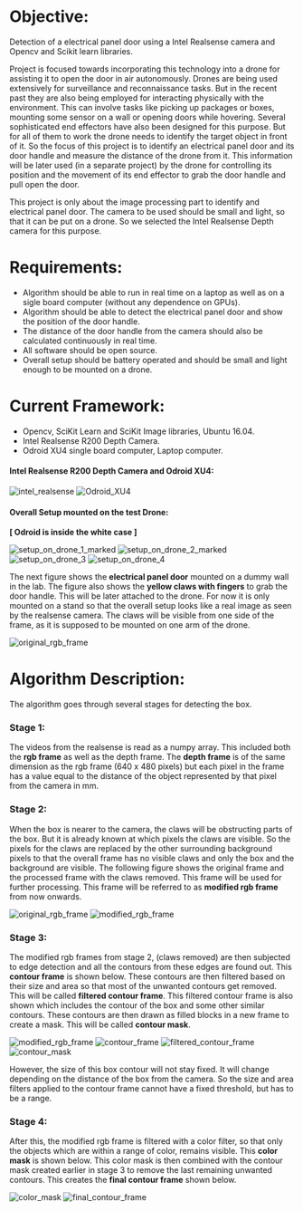 # Objective: 
Detection of a electrical panel door using a Intel Realsense camera and Opencv and Scikit learn libraries. 

Project is focused towards incorporating this technology into a drone for assisting it to open the door in air autonomously. 
Drones are being used extensively for surveillance and reconnaissance tasks.
But in the recent past they are also being employed for interacting physically with the environment.
This can involve tasks like picking up packages or boxes, mounting some sensor on a wall or opening doors while hovering.
Several sophisticated end effectors have also been designed for this purpose. 
But for all of them to work the drone needs to identify the target object in front of it.
So the focus of this project is to identify an electrical panel door and its door handle and measure the distance of the drone from it.
This information will be later used (in a separate project) by the drone for controlling its position and the movement of its end effector to grab the door handle and pull open the door.

This project is only about the image processing part to identify and electrical panel door. 
The camera to be used should be small and light, so that it can be put on a drone. So we selected the Intel Realsense Depth camera for this purpose.

# Requirements: 
* Algorithm should be able to run in real time on a laptop as well as on a sigle board computer (without any dependence on GPUs).
* Algorithm should be able to detect the electrical panel door and show the position of the door handle.
* The distance of the door handle from the camera should also be calculated continuously in real time.
* All software should be open source. 
* Overall setup should be battery operated and should be small and light enough to be mounted on a drone. 

# Current Framework: 
* Opencv, SciKit Learn and SciKit Image libraries, Ubuntu 16.04. 
* Intel Realsense R200 Depth Camera.
* Odroid XU4 single board computer, Laptop computer.

#### Intel Realsense R200 Depth Camera and Odroid XU4:
![intel_realsense](images/intel_realsense_r200.png)
![Odroid_XU4](images/odroid_XU4.jpg)

#### Overall Setup mounted on the test Drone:
**[ Odroid is inside the white case ]**

![setup_on_drone_1_marked](images/setup_on_drone_1_marked.jpg)
![setup_on_drone_2_marked](images/setup_on_drone_2_marked.jpg)
![setup_on_drone_3](images/setup_on_drone_3.jpg)
![setup_on_drone_4](images/setup_on_drone_4.jpg)

The next figure shows the **electrical panel door** mounted on a dummy wall in the lab. 
The figure also shows the **yellow claws with fingers** to grab the door handle. 
This will be later attached to the drone. For now it is only mounted on a stand so that the overall setup looks like a real image as seen by the realsense camera.
The claws will be visible from one side of the frame, as it is supposed to be mounted on one arm of the drone.

![original_rgb_frame](images/original_rgb_frame.png)

# Algorithm Description: 
The algorithm goes through several stages for detecting the box.

### Stage 1:
The videos from the realsense is read as a numpy array. This included both the **rgb frame** as well as the depth frame.
The **depth frame** is of the same dimension as the rgb frame (640 x 480 pixels) but each pixel in the frame has a value equal to the distance of the object represented by that pixel from the camera in mm.

### Stage 2:
When the box is nearer to the camera, the claws will be obstructing parts of the box. But it is already known at which pixels the claws are visible.
So the pixels for the claws are replaced by the other surrounding background pixels to that the overall frame has no visible claws and only the box and the background are visible. 
The following figure shows the original frame and the processed frame with the claws removed. This frame will be used for further processing. This frame will be referred to as **modified rgb frame** from now onwards.

![original_rgb_frame](images/original_rgb_frame.png)
![modified_rgb_frame](images/modified_rgb_frame.png)

### Stage 3:
The modified rgb frames from stage 2, (claws removed) are then subjected to edge detection and all the contours from these edges are found out. This **contour frame** is shown below.
These contours are then filtered based on their size and area so that most of the unwanted contours get removed. This will be called **filtered contour frame**.
This filtered contour frame is also shown which includes the contour of the box and some other similar contours. These contours are then drawn as filled blocks in a new frame to create a mask.
This will be called **contour mask**.

![modified_rgb_frame](images/modified_rgb_frame.png)
![contour_frame](images/contour_frame.png)
![filtered_contour_frame](images/filtered_contour_frame.png)
![contour_mask](images/contour_mask.png)

However, the size of this box contour will not stay fixed. It will change depending on the distance of the box from the camera.
So the size and area filters applied to the contour frame cannot have a fixed threshold, but has to be a range.

### Stage 4:
After this, the modified rgb frame is filtered with a color filter, so that only the objects which are within a range of color, remains visible.
This **color mask** is shown below. This color mask is then combined with the contour mask created earlier in stage 3 to remove the last remaining unwanted contours. 
This creates the **final contour frame** shown below.

![color_mask](images/color_mask.png)
![final_contour_frame](images/final_contour_frame.png)
 





